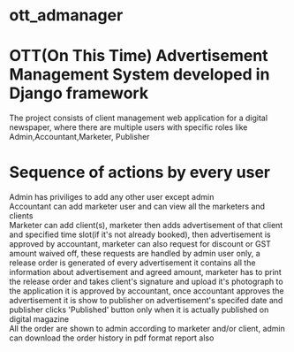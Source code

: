 # ott_admanager
# OTT(On This Time) Advertisement Management System developed in Django framework
The project consists of client management web application for a digital newspaper, where there are multiple users with specific roles like <br />
Admin,Accountant,Marketer, Publisher
# Sequence of actions by every user
Admin has priviliges to add any other user except admin <br />
Accountant can add marketer user and can view all the marketers and clients <br />
Marketer can add client(s), marketer then adds advertisement of that client and specified time slot(if it's not already booked), then advertisement is approved by 
accountant, marketer can also request for discount or GST amount waived off, these requests are handled by admin user only, a release order is generated of every advertisement
it contains all the information about advertisement and agreed amount, marketer has to print the release order and takes client's signature and upload it's photograph to the application
it is approved by accountant, once accountant approves the advertisement it is show to publisher on advertisement's specifed date and publisher clicks 'Published' button only when
it is actually published on digital magazine <br />
All the order are shown to admin according to marketer and/or client, admin can download the order history in pdf format report also <br />
